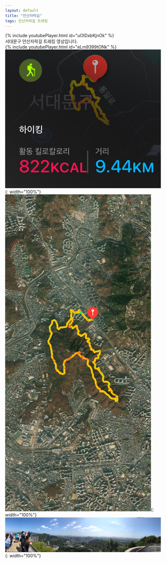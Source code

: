 ```yaml
---
layout: default
title: "안산자락길"
tags: 안산자락길 트레킹
---
```


{% include youtubePlayer.html id="uOIDxbKjnOk" %}
<br/>
서대문구 안산자락길 트레킹 영상입니다.<br/>
{% include youtubePlayer.html id="eLm9399tONk" %}<br/>
![산행정보](/images/2021-09-12-안산자락길/20210912_01.jpg){: width="100%"}<br/>
![산행루트](/images/2021-09-12-안산자락길/20210912_02.jpg){: width="100%"}<br/>
![산행사진](/images/2021-09-12-안산자락길/20210912_03.jpg){: width="100%"}<br/>
